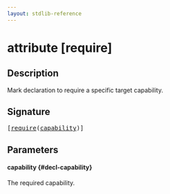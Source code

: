 ```yaml
---
layout: stdlib-reference
---
```


# attribute [require]

## Description

Mark declaration to require a specific target capability.

## Signature

<pre>
[<a href="/stdlib-reference/attributes/require">require</a>(<a href="/stdlib-reference/attributes/require#decl-capability" class="code_param">capability</a>)]
</pre>

## Parameters

#### capability {#decl-capability}
The required capability.


